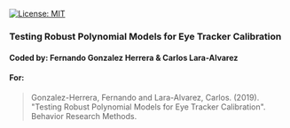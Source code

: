 [![License: MIT](https://img.shields.io/badge/License-MIT-yellow.svg)](https://opensource.org/licenses/MIT)

### Testing Robust Polynomial Models for Eye Tracker Calibration
#### Coded by: Fernando Gonzalez Herrera & Carlos Lara-Alvarez
#### For: 
 >  Gonzalez-Herrera, Fernando and Lara-Alvarez, Carlos. (2019). "Testing Robust Polynomial Models for Eye Tracker Calibration". Behavior Research Methods.  
